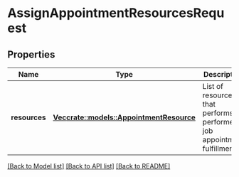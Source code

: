 # AssignAppointmentResourcesRequest

## Properties

Name | Type | Description | Notes
------------ | ------------- | ------------- | -------------
**resources** | [**Vec<crate::models::AppointmentResource>**](AppointmentResource.md) | List of resources that performs or performed job appointment fulfillment. | 

[[Back to Model list]](../README.md#documentation-for-models) [[Back to API list]](../README.md#documentation-for-api-endpoints) [[Back to README]](../README.md)


